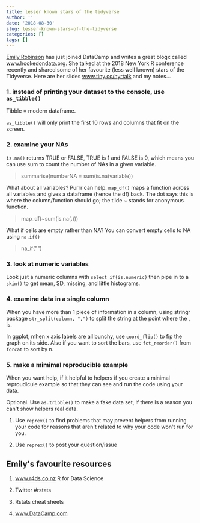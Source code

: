 ```yaml
---
title: lesser known stars of the tidyverse
author: ''
date: '2018-08-30'
slug: lesser-known-stars-of-the-tidyverse
categories: []
tags: []
---
```


[Emily Robinson](@robinson_es) has just joined DataCamp and writes a great blogx called www.hookedondata.org. She talked at the 2018 New York R conference recently and shared some of her favourite (less well known) stars of the Tidyverse. Here are her slides www.tiny.cc/nyrtalk and my notes...

### 1. instead of printing your dataset to the console, use `as_tibble()`

Tibble = modern dataframe. 

`as_tibble()` will only print the first 10 rows and columns that fit on the screen. 

### 2. examine your NAs

`is.na()` returns TRUE or FALSE, TRUE is 1 and FALSE is 0, which means you can use sum to count the number of NAs in a given variable. 

> summarise(numberNA = sum(is.na(variable))

What about all variables? Purrr can help. `map_df()` maps a function across all variables and gives a dataframe (hence the df) back.   The dot says this is where the column/function should go; the tilde ~ stands for anonymous function. 

> map_df(~sum(is.na(.)))

What if cells are empty rather than NA? You can convert empty cells to NA using `na.if()`

> na_if("") 

### 3. look at numeric variables

Look just a numeric columns with `select_if(is.numeric)` then pipe in to a `skim()` to get mean, SD, missing, and little histograms. 


### 4. examine data in a single column

When you have more than 1 piece of information in a column, using stringr package `str_split(column, ",")` to split the string at the point where the , is.

In ggplot, mhen x axis labels are all bunchy, use `coord_flip()` to fip the graph on its side. Also if you want to sort the bars, use `fct_reorder()` from `forcat` to sort by n. 

### 5. make a mimimal reproducible example

When you want help, if it helpful to helpers if you create a minimal reproudicule example so that they can see and run the code using your data. 

Optional. Use `as.tribble()` to make a fake data set, if there is a reason you can't show helpers real data. 

1. Use `reprex()` to find problems that may prevent helpers from running your code for reasons that aren't related to why your code won't run for you. 

2. Use `reprex()` to post your question/issue

## Emily's favourite resources

1. www.r4ds.co.nz R for Data Science

2. Twitter #rstats

3. Rstats cheat sheets 

4. www.DataCamp.com
